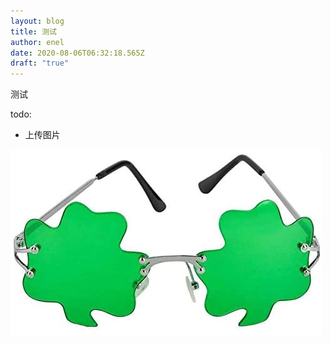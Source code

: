```yaml
---
layout: blog
title: 测试
author: enel
date: 2020-08-06T06:32:18.565Z
draft: "true"
---
```

测试

todo: 

- 上传图片

![pic](img/2.jpg)